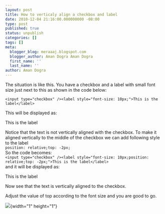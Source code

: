 ```yaml
---
layout: post
title: How to verticaly align a checkbox and label
date: 2010-12-04 21:16:00.000000000 -08:00
type: post
published: true
status: unpublish
categories: []
tags: []
meta:
  blogger_blog: meraaaj.blogspot.com
  blogger_author: Aman Dogra Aman Dogra
  first_name: ''
  last_name: ''
author: Aman Dogra
---
```

The situation is like this. You have a checkbox and a label with small font size
just next to this as shown in the code below:
```
<input type="checkbox" /><label style="font-size: 10px;">This is the label</label>
```
This will be displayed as:

This is the label

Notice that the text is not vertically aligned with the checkbox. To
make it aligned vertically to the middle of the checkbox we can add
following style to the label\
`position: relative;top: -2px;`\
So the code becomes:\
`<input type="checkbox" /><label style="font-size: 10px;position: relative;top: -2px;">This is the label</label>`\
and it will be displayed as:

This is the label

Now see that the text is vertically aligned to the checkbox.

Adjust the value of top according to the font size and you are good to
go.

<div class="blogger-post-footer">

![](%7B%7B%20site.baseurl%20%7D%7D/assets/){width="1" height="1"}

</div>
